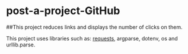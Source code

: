 # post-a-project-GitHub
##This project reduces links and displays the number of clicks on them.

This project uses libraries such as: [requests](https://python-scripts.com/requests?ysclid=lyr2i4f3us982315000), argparse, dotenv, os and urllib.parse.
